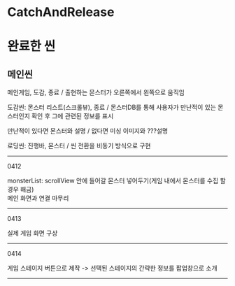 # CatchAndRelease

<h1>완료한 씬</h1>
<h2>메인씬</h2> 메인게임, 도감, 종료 / 출현하는 몬스터가 오른쪽에서 왼쪽으로 움직임  



도감씬: 몬스터 리스트(스크롤뷰), 종료 / 몬스터DB를 통해 사용자가 만난적이 있는 몬스터인지 확인 후 그에 관련된 정보를 표시  

만난적이 있다면 몬스터와 설명 / 없다면 미싱 이미지와 ???설명  


로딩씬: 진행바, 몬스터 / 씬 전환을 비동기 방식으로 구현   



<hr>

0412 

monsterList: scrollView 안에 들어갈 몬스터 넣어두기(게임 내에서 몬스터를 수집 할 경우 해금)   
메인 화면과 연결 마무리

<hr>

0413

실제 게임 화면 구상

<hr>

0414
   
게임 스테이지 버튼으로 제작 -> 선택된 스테이지의 간략한 정보를 팝업창으로 소개

<hr>
